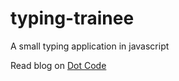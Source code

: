 # typing-trainee

A small typing application in javascript

Read blog on [Dot Code](https://dotcodeofficial.com/build-typing-game-in-javascript/)
